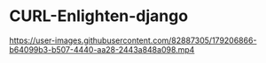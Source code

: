 # CURL-Enlighten-django

https://user-images.githubusercontent.com/82887305/179206866-b64099b3-b507-4440-aa28-2443a848a098.mp4

